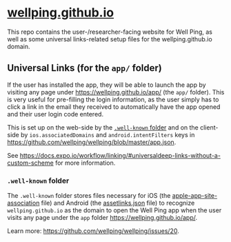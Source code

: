 # [wellping.github.io](https://wellping.github.io/)

This repo contains the user-/researcher-facing website for Well Ping, as well as some universal links-related setup files for the wellping.github.io domain.

## Universal Links (for the `app/` folder)

If the user has installed the app, they will be able to launch the app by visiting any page under https://wellping.github.io/app/ (the `app/` folder). This is very useful for pre-filling the login information, as the user simply has to click a link in the email they received to automatically have the app opened and their user login code entered.

This is set up on the web-side by the [`.well-known` folder](#well-known-folder) and on the client-side by `ios.associatedDomains` and `android.intentFilters` keys in https://github.com/wellping/wellping/blob/master/app.json.

See https://docs.expo.io/workflow/linking/#universaldeep-links-without-a-custom-scheme for more information.

### `.well-known` folder

The `.well-known` folder stores files necessary for iOS (the [apple-app-site-association](./.well-known/apple-app-site-association) file) and Android (the [assetlinks.json](./.well-known/assetlinks.json) file) to recognize `wellping.github.io` as the domain to open the Well Ping app when the user visits any page under the `app` folder https://wellping.github.io/app/.

Learn more: https://github.com/wellping/wellping/issues/20.
